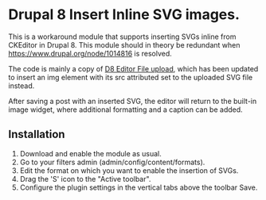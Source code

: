 # Drupal 8 Insert Inline SVG images.

This is a workaround module that supports inserting SVGs inline from CKEditor in Drupal 8. This module should in theory be redundant when https://www.drupal.org/node/1014816 is resolved.

The code is mainly a copy of [D8 Editor File upload](https://www.drupal.org/project/editor_file), which has been updated to insert an img element with its src attributed set to the uploaded SVG file instead.

After saving a post with an inserted SVG, the editor will return to the built-in image widget, where additional formatting and a caption can be added.

## Installation
1. Download and enable the module as usual.
2. Go to your filters admin (admin/config/content/formats).
3. Edit the format on which you want to enable the insertion of SVGs.
4. Drag the 'S' icon to the "Active toolbar".
5. Configure the plugin settings in the vertical tabs above the toolbar
Save.
